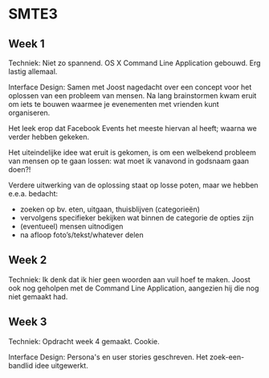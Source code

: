# SMTE3

## Week 1
Techniek: Niet zo spannend. OS X Command Line Application gebouwd. Erg lastig allemaal.

Interface Design: Samen met Joost nagedacht over een concept voor het oplossen van een probleem van mensen. Na lang brainstormen kwam eruit om iets te bouwen waarmee je evenementen met vrienden kunt organiseren.

Het leek erop dat Facebook Events het meeste hiervan al heeft; waarna we verder hebben gekeken.

Het uiteindelijke idee wat eruit is gekomen, is om een welbekend probleem van mensen op te gaan lossen: wat moet ik vanavond in godsnaam gaan doen?!

Verdere uitwerking van de oplossing staat op losse poten, maar we hebben e.e.a. bedacht:

* zoeken op bv. eten, uitgaan, thuisblijven (categorieën)
* vervolgens specifieker bekijken wat binnen de categorie de opties zijn
* (eventueel) mensen uitnodigen
* na afloop foto’s/tekst/whatever delen

## Week 2
Techniek: Ik denk dat ik hier geen woorden aan vuil hoef te maken. Joost ook nog geholpen met de Command Line Application, aangezien hij die nog niet gemaakt had.

## Week 3
Techniek: Opdracht week 4 gemaakt. Cookie.

Interface Design: Persona's en user stories geschreven. Het zoek-een-bandlid idee uitgewerkt.
